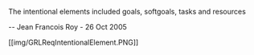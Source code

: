 The intentional elements included goals, softgoals, tasks and resources

-- Jean Francois Roy - 26 Oct 2005 

[[img/GRLReqIntentionalElement.PNG]]